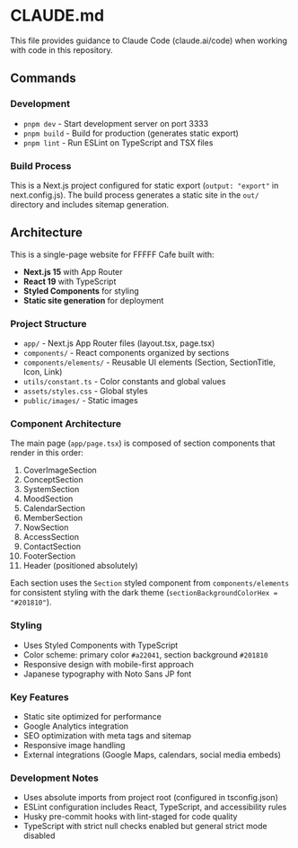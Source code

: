 # CLAUDE.md

This file provides guidance to Claude Code (claude.ai/code) when working with code in this repository.

## Commands

### Development
- `pnpm dev` - Start development server on port 3333
- `pnpm build` - Build for production (generates static export)
- `pnpm lint` - Run ESLint on TypeScript and TSX files

### Build Process
This is a Next.js project configured for static export (`output: "export"` in next.config.js). The build process generates a static site in the `out/` directory and includes sitemap generation.

## Architecture

This is a single-page website for FFFFF Cafe built with:
- **Next.js 15** with App Router
- **React 19** with TypeScript
- **Styled Components** for styling
- **Static site generation** for deployment

### Project Structure
- `app/` - Next.js App Router files (layout.tsx, page.tsx)
- `components/` - React components organized by sections
- `components/elements/` - Reusable UI elements (Section, SectionTitle, Icon, Link)
- `utils/constant.ts` - Color constants and global values
- `assets/styles.css` - Global styles
- `public/images/` - Static images

### Component Architecture
The main page (`app/page.tsx`) is composed of section components that render in this order:
1. CoverImageSection
2. ConceptSection
3. SystemSection
4. MoodSection
5. CalendarSection
6. MemberSection
7. NowSection
8. AccessSection
9. ContactSection
10. FooterSection
11. Header (positioned absolutely)

Each section uses the `Section` styled component from `components/elements` for consistent styling with the dark theme (`sectionBackgroundColorHex = "#201810"`).

### Styling
- Uses Styled Components with TypeScript
- Color scheme: primary color `#a22041`, section background `#201810`
- Responsive design with mobile-first approach
- Japanese typography with Noto Sans JP font

### Key Features
- Static site optimized for performance
- Google Analytics integration
- SEO optimization with meta tags and sitemap
- Responsive image handling
- External integrations (Google Maps, calendars, social media embeds)

### Development Notes
- Uses absolute imports from project root (configured in tsconfig.json)
- ESLint configuration includes React, TypeScript, and accessibility rules
- Husky pre-commit hooks with lint-staged for code quality
- TypeScript with strict null checks enabled but general strict mode disabled